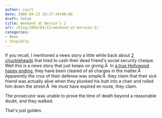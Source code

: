 ```yaml
---
author: court
date: 2008-04-22 18:17:34+00:00
draft: false
title: Weekend at Bernie's 2
url: /blog/2008/04/22/weekend-at-bernies-2/
categories:
- News
- Stupidity
---
```


If you recall, I mentioned a news story a little while back about [2 chuckleheads](http://www.vallentyne.com/blog/2008/01/11/einsteins-try-to-cash-dead-buddys-cheque/) that tried to cash their dead friend's social security cheque. Well this is a news story that just keeps on giving.Â  In [a true Hollywood happy ending](http://cnews.canoe.ca/CNEWS/WeirdNews/2008/04/22/5358021-ap.html), they have been cleared of all charges in the matter.Â  Apparently the crux of their defense was simple:Â  they claim that their sick friend was actually alive when they plunked his butt into a chair and rolled him down the street.Â  He must have expired en route, they claim.

The prosecutor was unable to prove the time of death beyond a reasonable doubt, and they walked.

That's just golden.
